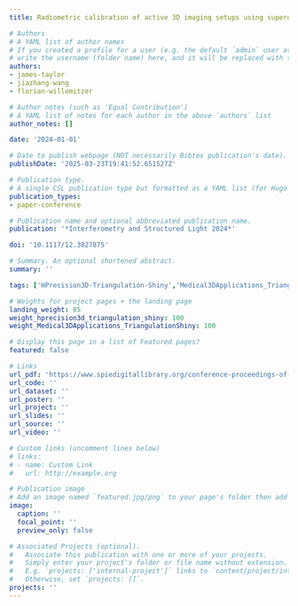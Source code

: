 ```yaml
---
title: Radiometric calibration of active 3D imaging setups using superquadric fitting

# Authors
# A YAML list of author names
# If you created a profile for a user (e.g. the default `admin` user at `content/authors/admin/`), 
# write the username (folder name) here, and it will be replaced with their full name and linked to their profile.
authors:
- james-taylor
- jiazhang-wang
- florian-willomitzer

# Author notes (such as 'Equal Contribution')
# A YAML list of notes for each author in the above `authors` list
author_notes: []

date: '2024-01-01'

# Date to publish webpage (NOT necessarily Bibtex publication's date).
publishDate: '2025-03-23T19:41:52.651527Z'

# Publication type.
# A single CSL publication type but formatted as a YAML list (for Hugo requirements).
publication_types:
- paper-conference

# Publication name and optional abbreviated publication name.
publication: '*Interferometry and Structured Light 2024*'

doi: '10.1117/12.3027875'

# Summary. An optional shortened abstract.
summary: ''

tags: ['HPrecision3D-Triangulation-Shiny','Medical3DApplications_TriangulationShiny']

# Weights for project pages + the landing page
landing_weight: 85
weight_hprecision3d_triangulation_shiny: 100
weight_Medical3DApplications_TriangulationShiny: 100

# Display this page in a list of Featured pages?
featured: false

# Links
url_pdf: 'https://www.spiedigitallibrary.org/conference-proceedings-of-spie/13135/131350E/Radiometric-calibration-of-active-3D-imaging-setups-using-superquadric-fitting/10.1117/12.3027875.full'
url_code: ''
url_dataset: ''
url_poster: ''
url_project: ''
url_slides: ''
url_source: ''
url_video: ''

# Custom links (uncomment lines below)
# links:
# - name: Custom Link
#   url: http://example.org

# Publication image
# Add an image named `featured.jpg/png` to your page's folder then add a caption below.
image:
  caption: ''
  focal_point: ''
  preview_only: false

# Associated Projects (optional).
#   Associate this publication with one or more of your projects.
#   Simply enter your project's folder or file name without extension.
#   E.g. `projects: ['internal-project']` links to `content/project/internal-project/index.md`.
#   Otherwise, set `projects: []`.
projects: ''
---
```

